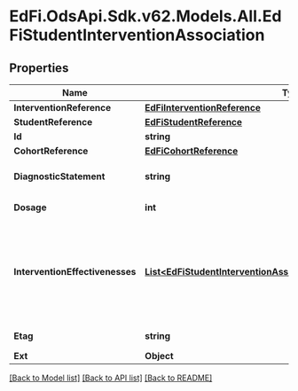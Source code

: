 # EdFi.OdsApi.Sdk.v62.Models.All.EdFiStudentInterventionAssociation

## Properties

Name | Type | Description | Notes
------------ | ------------- | ------------- | -------------
**InterventionReference** | [**EdFiInterventionReference**](EdFiInterventionReference.md) |  | 
**StudentReference** | [**EdFiStudentReference**](EdFiStudentReference.md) |  | 
**Id** | **string** |  | [optional] 
**CohortReference** | [**EdFiCohortReference**](EdFiCohortReference.md) |  | [optional] 
**DiagnosticStatement** | **string** | A statement provided by the assigner that provides information regarding why the student was assigned to this intervention. | [optional] 
**Dosage** | **int** | The duration of time in minutes for which the student was assigned to participate in the intervention. | [optional] 
**InterventionEffectivenesses** | [**List&lt;EdFiStudentInterventionAssociationInterventionEffectiveness&gt;**](EdFiStudentInterventionAssociationInterventionEffectiveness.md) | An unordered collection of studentInterventionAssociationInterventionEffectivenesses. A measure of the effects of an intervention in each outcome domain. The rating of effectiveness takes into account four factors: the quality of the research on the intervention, the statistical significance of the research findings, the size of the differences between participants in the intervention and comparison groups and the consistency in results. | [optional] 
**Etag** | **string** | A unique system-generated value that identifies the version of the resource. | [optional] 
**Ext** | **Object** | Extensions to the StudentInterventionAssociation entity. | [optional] 

[[Back to Model list]](../../README.md#documentation-for-models) [[Back to API list]](../../README.md#documentation-for-api-endpoints) [[Back to README]](../../README.md)

